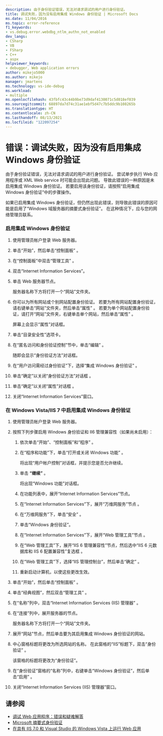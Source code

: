 ```yaml
---
description: 由于身份验证错误，无法对请求调试的用户进行身份验证。
title: 调试失败，因为没有启用集成 Windows 身份验证 | Microsoft Docs
ms.date: 11/04/2016
ms.topic: error-reference
f1_keywords:
- vs.debug.error.webdbg_ntlm_authn_not_enabled
dev_langs:
- CSharp
- VB
- FSharp
- C++
- aspx
helpviewer_keywords:
- debugger, Web application errors
author: mikejo5000
ms.author: mikejo
manager: jmartens
ms.technology: vs-ide-debug
ms.workload:
- multiple
ms.openlocfilehash: 43fbfc43c44b9be73d9daf4130071c5d018ef039
ms.sourcegitcommit: 68897da7d74c31ae1ebf5d47c7b5ddc9b108265b
ms.translationtype: HT
ms.contentlocale: zh-CN
ms.lasthandoff: 08/13/2021
ms.locfileid: "122097254"
---
```

# <a name="error-debugging-failed-because-integrated-windows-authentication-is-not-enabled"></a>错误：调试失败，因为没有启用集成 Windows 身份验证
由于身份验证错误，无法对请求调试的用户进行身份验证。 尝试单步执行 Web 应用程序或 XML Web service 时可能会出现此问题。 导致此错误的一种原因是未启用集成 Windows 身份验证。 若要启用该身份验证，请按照“启用集成 Windows 身份验证”中的步骤操作。

 如果已启用集成 Windows 身份验证，但仍然出现此错误，则导致此错误的原因可能是启用了“Windows 域服务器的摘要式身份验证”。 在这种情况下，应与您的网络管理员联系。

### <a name="to-enable-integrated-windows-authentication"></a>启用集成 Windows 身份验证

1. 使用管理员帐户登录 Web 服务器。

2. 单击“开始”，然后单击“控制面板” 。

3. 在“控制面板”中双击“管理工具” 。

4. 双击“Internet Information Services”。

5. 单击 Web 服务器节点。

     服务器名称下方将打开一个“网站”文件夹。

6. 你可以为所有网站或个别网站配置身份验证。 若要为所有网站配置身份验证，请右键单击“网站”文件夹，然后单击“属性” 。 若要为单个网站配置身份验证，请打开“网站”文件夹，右键单击单个网站，然后单击“属性” 。

     屏幕上会显示“属性”对话框。

7. 单击“目录安全性”选项卡。

8. 在“匿名访问和身份验证控制”节中，单击“编辑” 。

     随即会显示“身份验证方法”对话框。

9. 在“用户访问需经过身份验证”下，选择“集成 Windows 身份验证” 。

10. 单击“确定”以关闭“身份验证方法”对话框 。

11. 单击“确定”以关闭“属性”对话框 。

12. 关闭“Internet Information Services”窗口。

### <a name="to-enable-integrated-windows-authentication-in-windows-vistaiis-7"></a>在 Windows Vista/IIS 7 中启用集成 Windows 身份验证

1. 使用管理员帐户登录 Web 服务器。

2. 按照下列步骤启用 Windows 身份验证和 II6 管理兼容性（如果尚未启用）：

    1. 依次单击“开始”、“控制面板”和“程序”  。

    2. 在“程序和功能”下，单击“打开或关闭 Windows 功能” 。

         将出现“用户帐户控制”对话框，并提示您是否允许继续。

    3. 单击 **“继续”** 。

         将出现“Windows 功能”对话框。

    4. 在功能列表中，展开“Internet Information Services”节点。

    5. 在“Internet Information Services”下，展开“万维网服务”节点 。

    6. 在“万维网服务”下，单击“安全” 。

    7. 单击“Windows 身份验证”。

    8. 在“Internet Information Services”下，展开“Web 管理工具”节点 。

    9. 在“Web 管理工具”下，展开“IIS 6 管理兼容性”节点，然后选中“IIS 6 元数据库和 IIS 6 配置兼容性”复选框  。

    10. 在“Web 管理工具”下，选择“IIS 管理控制台”，然后单击“确定”  。

    11. 重新启动计算机，以使这些更改生效。

3. 单击“开始”，然后单击“控制面板” 。

4. 单击“经典视图”，然后双击“管理工具” 。

5. 在“名称”列中，双击“Internet Information Services (IIS) 管理器” 。

6. 在“连接”列中，展开服务器的节点。

     服务器名称下方将打开一个“网站”文件夹。

7. 展开“网站”节点，然后单击要为其启用集成 Windows 身份验证的网站。

8. 中心窗格标题将更改为所选网站的名称。 在此窗格的“IIS”标题下，双击“身份验证” 。

     该窗格的标题将更改为“身份验证”。

9. 在“身份验证”窗格的“名称”列中，右键单击“Windows 身份验证”，然后单击“启用”   。

10. 关闭“Internet Information Services (IIS) 管理器”窗口。

## <a name="see-also"></a>请参阅
- [调试 Web 应用程序：错误和疑难解答](../debugger/debugging-web-applications-errors-and-troubleshooting.md)
- [Microsoft 摘要式身份验证](/windows/win32/secauthn/microsoft-digest-authentication)
- [在具有 IIS 7.0 和 Visual Studio 的 Windows Vista 上运行 Web 应用](/previous-versions/aa964620(v=vs.140))
